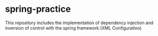 # spring-practice
This repository includes the implementation of dependency injection and inversion of control with the spring framework.(XML Configuration)
